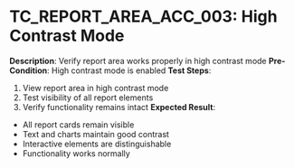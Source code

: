# TC_REPORT_AREA_ACC_003: High Contrast Mode

**Description**: Verify report area works properly in high contrast mode
**Pre-Condition**: High contrast mode is enabled
**Test Steps**:
1. View report area in high contrast mode
2. Test visibility of all report elements
3. Verify functionality remains intact
**Expected Result**:
- All report cards remain visible
- Text and charts maintain good contrast
- Interactive elements are distinguishable
- Functionality works normally